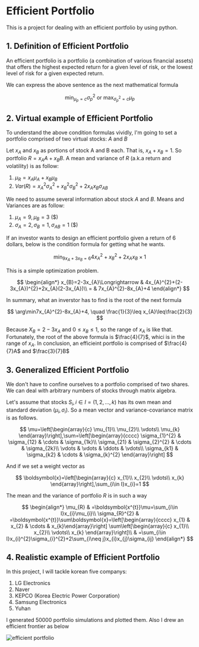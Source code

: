# Efficient Portfolio

This is a project for dealing with an efficient portfolio by using python.

## 1. Definition of Efficient Portfolio

An efficient portfolio is a portfolio (a combination of various financial assets) that offers the highest expected return for a given level of risk, or the lowest level of risk for a given expected return.

We can express the above sentence as the next mathematical formula

$$
\min_{\mu_{p}=c}\sigma_{p}^{2}\text{ or }\max_{\sigma_{p}^{2}=c}\mu_{p}
$$

## 2. Virtual example of Efficient Portfolio
To understand the above condition formulas vividly, I'm going to set a portfolio comprised of two virtual stocks: $A$ and $B$ 

Let $x_{A}$ and $x_{B}$ as portions of stock A and B each. That is, $x_{A} + x_{B} = 1$. So portfolio $R = x_{A}A + x_{B}B$. 
A mean and variance of $R$ (a.k.a return and volatility) is as follow:
1. $\mu_{R}=x_{A}\mu_{A}+x_{B}\mu_{B}$
2. $Var(R)=x_{A}^{2}\sigma_{A}^{2}+x_{B}^{2}\sigma_{B}^{2}+2x_{A}x_{B}\sigma_{AB}$

We need to assume several information about stock $A$ and $B$. Means and Variances are as follow:

1. $\mu_{A}=9,\mu_{B}=3$ ($)
2. $\sigma_{A}=2,\sigma_{B}=1,\sigma_{AB}=1$ ($)

If an investor wants to design an efficient portfolio given a return of 6 dollars, below is the condition formula for getting what he wants. 

$$
\min_{9x_{A}+3x_{B}=6}4x_{A}^{2}+x_{B}^{2}+2x_{A}x_{B}\times1
$$

This is a simple optimization problem. 

$$
\begin{align*}
x_{B}=2-3x_{A}\Longrightarrow & 4x_{A}^{2}+(2-3x_{A})^{2}+2x_{A}(2-3x_{A})\\
= & 7x_{A}^{2}-8x_{A}+4
\end{align*}
$$

In summary, what an inverstor has to find is the root of the next formula

$$
\arg\min7x_{A}^{2}-8x_{A}+4, \quad \frac{1}{3}\leq x_{A}\leq\frac{2}{3}
$$

Because $X_{B} = 2 - 3x_{A}$ and $0\leq x_{B} \leq 1$, so the range of $x_{A}$ is like that. Fortunately, the root of the above formula is $\frac{4}{7}$, whici is in the range of $x_{A}$. In conclusion, an efficieint portfolio is comprised of $\frac{4}{7}A$ and $\frac{3}{7}B$

## 3. Generalized Efficient Portfolio

We don't have to confine ourselves to a portfolio comprised of two shares. We can deal with arbitrary numbers of stocks through matrix algebra.

Let's assume that stocks $S_i, i\in I=(1,2,...,k)$ has its own mean and standard deviation ($\mu_i, \sigma_i$). So a mean vector and variance-covariance matrix is as follows.

$$
\mu=\left[\begin{array}{c}
\mu_{1}\\
\mu_{2}\\
\vdots\\
\mu_{k}
\end{array}\right],\sum=\left[\begin{array}{cccc}
\sigma_{1}^{2} & \sigma_{12} & \cdots & \sigma_{1k}\\
\sigma_{21} & \sigma_{2}^{2} & \cdots & \sigma_{2k}\\
\vdots & \vdots & \ddots & \vdots\\
\sigma_{k1} & \sigma_{k2} & \cdots & \sigma_{k}^{2}
\end{array}\right]
$$

And if we set a weight vector as 

$$
\boldsymbol{x}=\left[\begin{array}{c}
x_{1}\\
x_{2}\\
\vdots\\
x_{k}
\end{array}\right],\sum_{i\in I}x_{i}=1
$$

The mean and the variance of portfolio $R$ is in such a way 

$$
\begin{align*}
\mu_{R} & =\boldsymbol{x^{t}}\mu=\sum_{i\in I}x_{i}\mu_{i}\\
\sigma_{R}^{2} & =\boldsymbol{x^{t}}\sum\boldsymbol{x}=\left[\begin{array}{cccc}
x_{1} & x_{2} & \cdots & x_{k}\end{array}\right] \sum\left[\begin{array}{c}
x_{1}\\
x_{2}\\
\vdots\\
x_{k}
\end{array}\right]\\
 & =\sum_{i\in I}x_{i}^{2}\sigma_{i}^{2}+2\sum_{i\neq j}x_{i}x_{j}\sigma_{ij}
\end{align*}
$$

## 4. Realistic example of Efficient Portfolio

In this project, I will tackle korean five companys: 
1. LG Electronics
2. Naver
3. KEPCO (Korea Electric Power Corporation)
4. Samsung Electronics 
5. Yuhan

I generated 50000 portfolio simulations and plotted them. Also I drew an efficient frontier as below 

![efficient portfolio](https://user-images.githubusercontent.com/90128043/222964721-2f9383e1-a31f-4235-82ef-f788019efe64.jpg)
